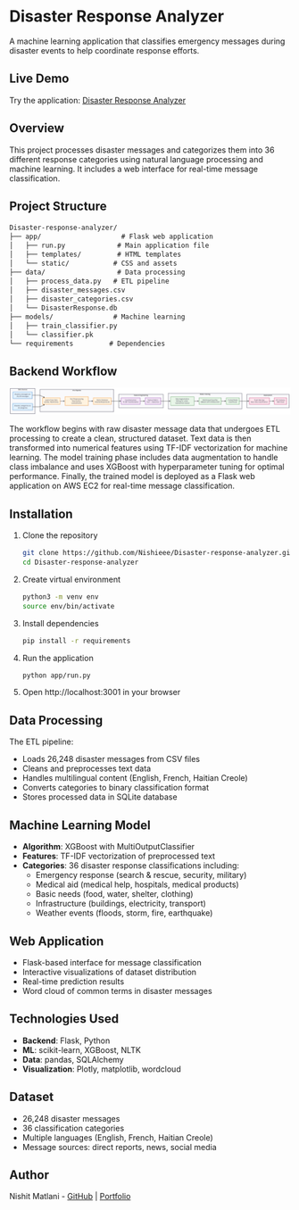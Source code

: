 # Disaster Response Analyzer

A machine learning application that classifies emergency messages during disaster events to help coordinate response efforts.

## Live Demo
Try the application: [Disaster Response Analyzer](https://www.nishimatlani.xyz/Disaster-Response-Analyzer-1cd92114eb8781b1921bccc9a6a59ea0)

## Overview
This project processes disaster messages and categorizes them into 36 different response categories using natural language processing and machine learning. It includes a web interface for real-time message classification.

## Project Structure
```
Disaster-response-analyzer/
├── app/                    # Flask web application
│   ├── run.py             # Main application file
│   ├── templates/         # HTML templates
│   └── static/           # CSS and assets
├── data/                  # Data processing
│   ├── process_data.py   # ETL pipeline
│   ├── disaster_messages.csv
│   ├── disaster_categories.csv
│   └── DisasterResponse.db
├── models/               # Machine learning
│   ├── train_classifier.py
│   └── classifier.pk
└── requirements         # Dependencies
```

## Backend Workflow

![Backend Workflow](Disaster_Response_ArchDiagram.png)

The workflow begins with raw disaster message data that undergoes ETL processing to create a clean, structured dataset. Text data is then transformed into numerical features using TF-IDF vectorization for machine learning. The model training phase includes data augmentation to handle class imbalance and uses XGBoost with hyperparameter tuning for optimal performance. Finally, the trained model is deployed as a Flask web application on AWS EC2 for real-time message classification.

## Installation

1. Clone the repository
   ```bash
   git clone https://github.com/Nishieee/Disaster-response-analyzer.git
   cd Disaster-response-analyzer
   ```

2. Create virtual environment
   ```bash
   python3 -m venv env
   source env/bin/activate
   ```

3. Install dependencies
   ```bash
   pip install -r requirements
   ```

4. Run the application
   ```bash
   python app/run.py
   ```

5. Open http://localhost:3001 in your browser

## Data Processing
The ETL pipeline:
- Loads 26,248 disaster messages from CSV files
- Cleans and preprocesses text data
- Handles multilingual content (English, French, Haitian Creole)
- Converts categories to binary classification format
- Stores processed data in SQLite database

## Machine Learning Model
- **Algorithm**: XGBoost with MultiOutputClassifier
- **Features**: TF-IDF vectorization of preprocessed text
- **Categories**: 36 disaster response classifications including:
  - Emergency response (search & rescue, security, military)
  - Medical aid (medical help, hospitals, medical products)
  - Basic needs (food, water, shelter, clothing)
  - Infrastructure (buildings, electricity, transport)
  - Weather events (floods, storm, fire, earthquake)

## Web Application
- Flask-based interface for message classification
- Interactive visualizations of dataset distribution
- Real-time prediction results
- Word cloud of common terms in disaster messages

## Technologies Used
- **Backend**: Flask, Python
- **ML**: scikit-learn, XGBoost, NLTK
- **Data**: pandas, SQLAlchemy
- **Visualization**: Plotly, matplotlib, wordcloud

## Dataset
- 26,248 disaster messages
- 36 classification categories
- Multiple languages (English, French, Haitian Creole)
- Message sources: direct reports, news, social media

## Author
Nishit Matlani - [GitHub](https://github.com/Nishieee) | [Portfolio](https://www.nishimatlani.xyz)

